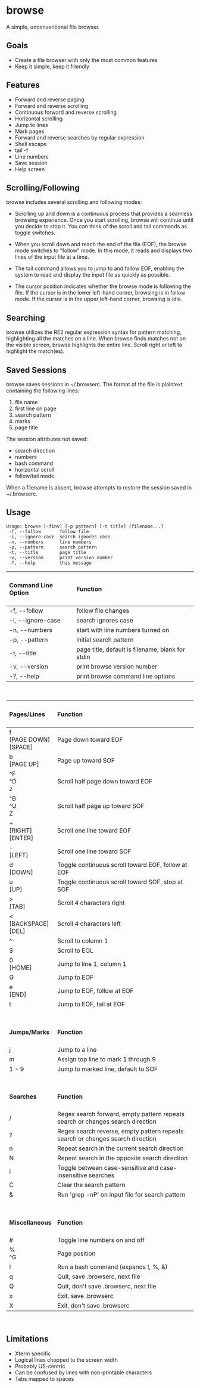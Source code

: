 # browse

A simple, unconventional file browser.

## Goals

- Create a file browser with only the most common features
- Keep it simple, keep it friendly

## Features

- Forward and reverse paging
- Forward and reverse scrolling
- Continuous forward and reverse scrolling
- Horizontal scrolling
- Jump to lines
- Mark pages
- Forward and reverse searches by regular expression
- Shell escape
- tail -f
- Line numbers
- Save session
- Help screen

## Scrolling/Following

browse includes several scrolling and following modes:

- Scrolling up and down is a continuous process that provides a seamless browsing experience. Once you start scrolling, browse will continue until you decide to stop it. You can think of the scroll and tail commands as toggle switches.

- When you scroll down and reach the end of the file (EOF), the browse mode switches to "follow" mode. In this mode, it reads and displays two lines of the input file at a time.

- The tail command allows you to jump to and follow EOF, enabling the system to read and display the input file as quickly as possible.

- The cursor position indicates whether the browse mode is following the file. If the cursor is in the lower left-hand corner, browsing is in follow mode. If the cursor is in the upper left-hand corner, browsing is idle.

## Searching

browse utilizes the RE2 regular expression syntax for pattern matching, highlighting all the matches on a line. When browse finds matches not on the visible screen, browse highlights the entire line. Scroll right or left to highlight the match(es).

## Saved Sessions

browse saves sessions in ~/.browserc. The format of the file is plaintext containing the following lines:

1. file name
2. first line on page
3. search pattern
4. marks
5. page title

The session attributes not saved:

- search direction
- numbers
- bash command
- horizontal scroll
- follow/tail mode

When a filename is absent, browse attempts to restore the session saved in ~/.browserc.

## Usage

    Usage: browse [-finv] [-p pattern] [-t title] [filename...]
     -f, --follow       follow file
     -i, --ignore-case  search ignores case
     -n, --numbers      line numbers
     -p, --pattern      search pattern
     -t, --title        page title
     -v, --version      print version number
     -?, --help         this message

| <h4>Command Line Option</h4> | <h4>Function</h4>                                |
| :--------------------------- | :----------------------------------------------- |
| -f, --follow                 | follow file changes                              |
| -i, --ignore-case            | search ignores case                              |
| -n, --numbers                | start with line numbers turned on                |
| -p, --pattern                | initial search pattern                           |
| -t, --title                  | page title, default is filename, blank for stdin |
| -v, --version                | print browse version number                      |
| -?, --help                   | print browse command line options                |

<br>

| <h4>Pages/Lines</h4>          | <h4>Function</h4>                                                              |
| :---------------------------- | :----------------------------------------------------------------------------- |
| f<br> [PAGE DOWN]<br> [SPACE] | Page down toward EOF                                                           |
| b<br> [PAGE UP]               | Page up toward SOF                                                             |
| ^F<br> ^D<br> z               | Scroll half page down toward EOF                                               |
| ^B<br> ^U<br> Z               | Scroll half page up toward SOF                                                 |
| +<br> [RIGHT]<br> [ENTER]     | Scroll one line toward EOF                                                     |
| -<br> [LEFT]                  | Scroll one line toward SOF                                                     |
| d<br> [DOWN]                  | Toggle continuous scroll toward EOF, follow at EOF                             |
| u<br> [UP]                    | Toggle continuous scroll toward SOF, stop at SOF                               |
| ><br> [TAB]                   | Scroll 4 characters right                                                      |
| <<br> [BACKSPACE]<br> [DEL]   | Scroll 4 characters left                                                       |
| ^                             | Scroll to column 1                                                             |
| $                             | Scroll to EOL                                                                  |
| 0<br> [HOME]                  | Jump to line 1, column 1                                                       |
| G                             | Jump to EOF                                                                    |
| e<br> [END]                   | Jump to EOF, follow at EOF                                                     |
| t                             | Jump to EOF, tail at EOF                                                       |
| &nbsp;                        | &nbsp;                                                                         |
| <h4>Jumps/Marks</h4>          | <h4>Function</h4>                                                              |
| j                             | Jump to a line                                                                 |
| m                             | Assign top line to mark 1 through 9                                            |
| 1 - 9                         | Jump to marked line, default to SOF                                            |
| &nbsp;                        | &nbsp;                                                                         |
| <h4>Searches</h4>             | <h4>Function</h4>                                                              |
| /                             | Regex search forward, empty pattern repeats search or changes search direction |
| ?                             | Regex search reverse, empty pattern repeats search or changes search direction |
| n                             | Repeat search in the current search direction                                  |
| N                             | Repeat search in the opposite search direction                                 |
| i                             | Toggle between case-sensitive and case-insensitive searches                    |
| C                             | Clear the search pattern                                                       |
| &                             | Run 'grep -nP' on input file for search pattern                                |
| &nbsp;                        | &nbsp;                                                                         |
| <h4>Miscellaneous</h4>        | <h4>Function</h4>                                                              |
| #                             | Toggle line numbers on and off                                                 |
| %<br> ^G                      | Page position                                                                  |
| !                             | Run a bash command (expands !, %, &)                                           |
| q                             | Quit, save .browserc, next file                                                |
| Q                             | Quit, don't save .browserc, next file                                          |
| x                             | Exit, save .browserc                                                           |
| X                             | Exit, don't save .browserc                                                     |

<br>

## Limitations

- Xterm specific
- Logical lines chopped to the screen width
- Probably US-centric
- Can be confused by lines with non-printable characters
- Tabs mapped to spaces

